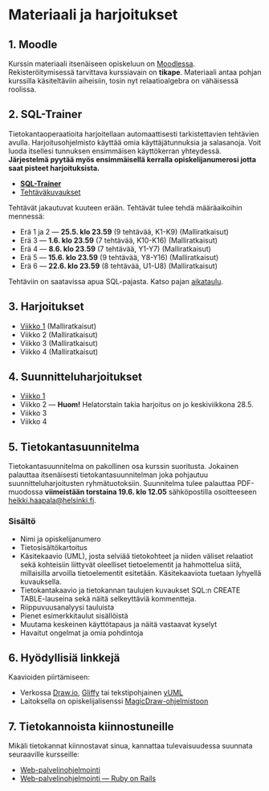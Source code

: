 Materiaali ja harjoitukset
==========================

## 1. Moodle

Kurssin materiaali itsenäiseen opiskeluun on [Moodlessa](https://moodle.helsinki.fi/course/view.php?id=12899). Rekisteröitymisessä tarvittava kurssiavain on **tikape**. Materiaali antaa pohjan kurssilla käsiteltäviin aiheisiin, tosin nyt relaatioalgebra on vähäisessä roolissa.

## 2. SQL-Trainer

Tietokantaoperaatioita harjoitellaan automaattisesti tarkistettavien tehtävien avulla. Harjoitusohjelmisto käyttää omia käyttäjätunnuksia ja salasanoja. Voit luoda itsellesi tunnuksen ensimmäisen käyttökerran yhteydessä. **Järjestelmä pyytää myös ensimmäisellä kerralla opiskelijanumerosi jotta saat pisteet harjoituksista.**

* [**SQL-Trainer**](http://www.cs.helsinki.fi/u/laine/tkpv/trainerstart_v14av.html)
* [Tehtäväkuvaukset](http://www.cs.helsinki.fi/u/laine/tkpv/trainertehtavat_v14av.html)

Tehtävät jakautuvat kuuteen erään. Tehtävät tulee tehdä määräaikoihin mennessä:

* Erä 1 ja 2 — **25.5. klo 23.59** (9 tehtävää, K1-K9) (Malliratkaisut)
* Erä 3 — **1.6. klo 23.59** (7 tehtävää, K10-K16) (Malliratkaisut)
* Erä 4 — **8.6. klo 23.59** (7 tehtävää, Y1-Y7) (Malliratkaisut)
* Erä 5 — **15.6. klo 23.59** (9 tehtävää, Y8-Y16) (Malliratkaisut)
* Erä 6 — **22.6. klo 23.59** (8 tehtävää, U1-U8) (Malliratkaisut)

Tehtäviin on saatavissa apua SQL-pajasta. Katso pajan [aikataulu](README.md#3-sql-paja).

## 3. Harjoitukset

* [Viikko 1](viikko-1/harjoitus.md) (Malliratkaisut)
* Viikko 2 (Malliratkaisut)
* Viikko 3 (Malliratkaisut)
* Viikko 4 (Malliratkaisut)

## 4. Suunnitteluharjoitukset

* [Viikko 1](viikko-1/suunnitteluharjoitus.md)
* Viikko 2 — **Huom!** Helatorstain takia harjoitus on jo keskiviikkona 28.5.
* Viikko 3
* Viikko 4

## 5. Tietokantasuunnitelma

Tietokantasuunnitelma on pakollinen osa kurssin suoritusta. Jokainen palauttaa itsenäisesti tietokantasuunnitelman joka pohjautuu suunnitteluharjoitusten ryhmätuotoksiin. Suunnitelma tulee palauttaa PDF-muodossa **viimeistään torstaina 19.6. klo 12.05** sähköpostilla osoitteeseen heikki.haapala@helsinki.fi.

### Sisältö

* Nimi ja opiskelijanumero
* Tietosisältökartoitus
* Käsitekaavio (UML), josta selviää tietokohteet ja niiden väliset relaatiot sekä kohteisiin liittyvät oleelliset tietoelementit ja hahmottelua siitä, millaisilla arvoilla tietoelementit esitetään. Käsitekaaviota tuetaan lyhyellä kuvauksella.
* Tietokantakaavio ja tietokannan taulujen kuvaukset SQL:n CREATE TABLE-lauseina sekä näitä selkeyttäviä kommentteja.
* Riippuvuusanalyysi tauluista
* Pienet esimerkkitaulut sisällöistä
* Muutama keskeinen käyttötapaus ja näitä vastaavat kyselyt
* Havaitut ongelmat ja omia pohdintoja

## 6. Hyödyllisiä linkkejä

Kaavioiden piirtämiseen:

* Verkossa [Draw.io](http://draw.io), [Gliffy](https://www.gliffy.com/) tai tekstipohjainen [yUML](http://yuml.me) 
* Laitoksella on opiskelijalisenssi [MagicDraw-ohjelmistoon](https://www.cs.helsinki.fi/intranet/group/cinco/teaching/md/)

## 7. Tietokannoista kiinnostuneille

Mikäli tietokannat kiinnostavat sinua, kannattaa tulevaisuudessa suunnata seuraaville kursseille:

* [Web-palvelinohjelmointi](http://www.cs.helsinki.fi/courses/582353/2013/s/k/1)
* [Web-palvelinohjelmointi — Ruby on Rails](http://www.cs.helsinki.fi/courses/582368/2014/k/k/1)
